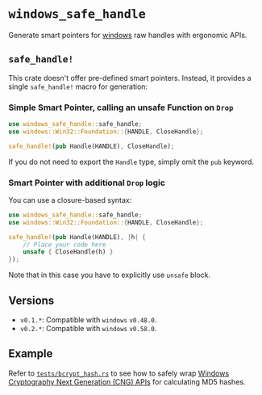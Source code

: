 # `windows_safe_handle`

Generate smart pointers for [windows](https://crates.io/crates/windows) raw handles with ergonomic APIs.

## `safe_handle!`

This crate doesn't offer pre-defined smart pointers. Instead, it provides a single `safe_handle!` macro for generation:

### Simple Smart Pointer, calling an unsafe Function on `Drop`

```rust
use windows_safe_handle::safe_handle;
use windows::Win32::Foundation::{HANDLE, CloseHandle};

safe_handle!(pub Handle(HANDLE), CloseHandle);
```

If you do not need to export the `Handle` type, simply omit the `pub` keyword.

### Smart Pointer with additional `Drop` logic

You can use a closure-based syntax:

```rust
use windows_safe_handle::safe_handle;
use windows::Win32::Foundation::{HANDLE, CloseHandle};

safe_handle!(pub Handle(HANDLE), |h| {
    // Place your code here
    unsafe { CloseHandle(h) }
});
```

Note that in this case you have to explicitly use `unsafe` block.

## Versions

- `v0.1.*`: Compatible with `windows` `v0.48.0`.
- `v0.2.*`: Compatible with `windows` `v0.58.0`.

## Example

Refer to [`tests/bcrypt_hash.rs`](https://github.com/vsrs/windows_safe_handle/blob/main/tests/bcrypt_hash.rs) to see how to safely wrap [Windows Cryptography Next Generation (CNG) APIs](https://learn.microsoft.com/en-us/windows/win32/seccng/cng-portal) for calculating MD5 hashes.
